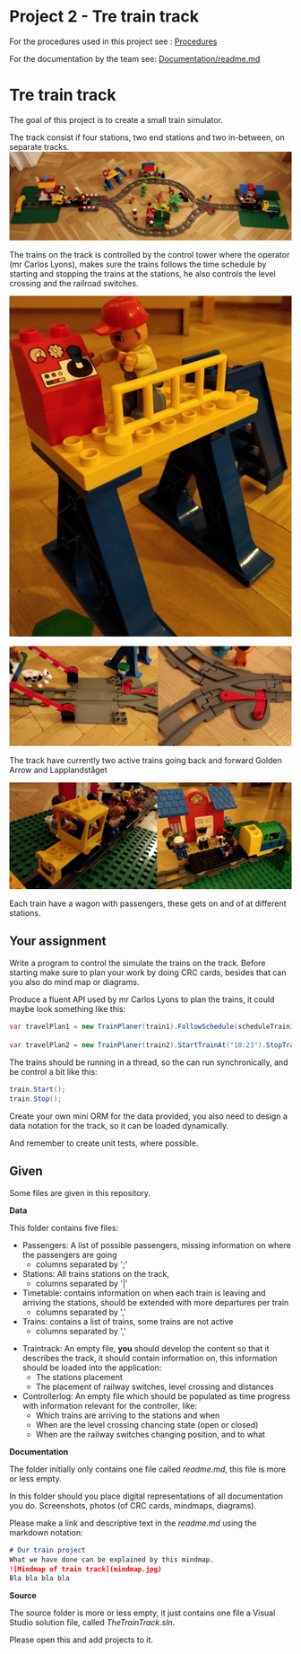# Project 2 - Tre train track

For the procedures used in this project see : [Procedures](Procedures.md)

For the documentation by the team see: [Documentation/readme.md](Documentation/readme.md)

# Tre train track

The goal of this project is to create a small train simulator.

The track consist if four stations, two end stations and two in-between, on separate tracks. ![Airal photo of the track](track.jpg)

The trains on the track is controlled by the control tower where the operator (mr Carlos Lyons), makes sure the trains follows the time schedule by starting and stopping the trains at the stations, he also controls the level crossing and the railroad switches.

![The control tower](control.jpg)

![A level crossing and a railway switch](levelcrossingswitch.jpg)

The track have currently two active trains going back and forward Golden Arrow and Lapplandståget

![The two trains](trains.jpg)

Each train have a wagon with passengers, these gets on and of at different stations.

## Your assignment

Write a program to control the simulate the trains on the track. Before starting make sure to plan your work by doing CRC cards, besides that can you also do mind map or diagrams.

Produce a fluent API used by mr Carlos Lyons to plan the trains, it could maybe look something like this:

```C#
var travelPlan1 = new TrainPlaner(train1).FollowSchedule(scheduleTrain1).LevelCrossing().CloseAt("10:23").OpenAt("10:25").SetSwitch(switch1, SwitchDirection.Left).SetSwitch(switch2, SwitchDirection.Right);

var travelPlan2 = new TrainPlaner(train2).StartTrainAt("10:23").StopTrainAt("10:53");
```

The trains should be running in a thread, so the can run synchronically, and be control a bit like this:

```c#
train.Start();
train.Stop();
```

Create your own mini ORM for the data provided, you also need to design a data notation for the track, so it can be loaded dynamically. 

And remember to create unit tests, where possible.

## Given

Some files are given in this repository.

**Data**

This folder contains five files:

* Passengers: A list of possible passengers, missing information on where the passengers are going
  * columns separated by ';'
* Stations: All trains stations on the track, 
  * columns separated by '|'
* Timetable: contains information on when each train is leaving and arriving the stations, should be extended with more departures per train
  * columns separated by ','
* Trains: contains a list of trains, some trains are not active
  * columns separated by ','

- Traintrack: An empty file, **you** should develop the content so that it describes the track, it should contain information on, this information should be loaded into the application:
  - The stations placement
  - The placement of railway switches, level crossing and distances
- Controllerlog: An empty file which should be populated as time progress with information  relevant for the controller, like:
  - Which trains are arriving to the stations and when
  - When are the level crossing chancing state (open or closed)
  - When are the railway switches changing position, and to what

**Documentation**

The folder initially only contains one file called *readme.md*, this file is more or less empty.

In this folder should you place digital representations of all documentation you do. Screenshots, photos (of CRC cards, mindmaps, diagrams).

Please make a link and descriptive text in the *readme.md* using the markdown notation:

```markdown
# Our train project
What we have done can be explained by this mindmap.
![Mindmap of train track](mindmap.jpg)
Bla bla bla bla
```

**Source**

The source folder is more or less empty, it just contains one file a Visual Studio solution file, called *TheTrainTrack.sln*.

Please open this and add projects to it.